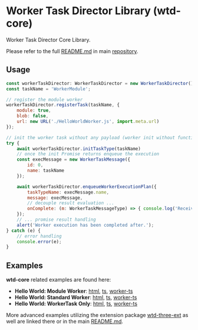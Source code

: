 # Worker Task Director Library (wtd-core)

Worker Task Director Core Library.

Please refer to the full [README.md](../../README.md) in main [repository](https://github.com/kaisalmen/wtd).

## Usage

```javascript
const workerTaskDirector: WorkerTaskDirector = new WorkerTaskDirector();
const taskName = 'WorkerModule';

// register the module worker
workerTaskDirector.registerTask(taskName, {
    module: true,
    blob: false,
    url: new URL('./HelloWorldWorker.js', import.meta.url)
});

// init the worker task without any payload (worker init without function invocation on worker)
try {
    await workerTaskDirector.initTaskType(taskName)
    // once the init Promise returns enqueue the execution
    const execMessage = new WorkerTaskMessage({
        id: 0,
        name: taskName
    });

    await workerTaskDirector.enqueueWorkerExecutionPlan({
        taskTypeName: execMessage.name,
        message: execMessage,
        // decouple result evaluation ...
        onComplete: (m: WorkerTaskMessageType) => { console.log('Received final command: ' + m.cmd); }
    });
    // ... promise result handling
    alert('Worker execution has been completed after.');
} catch (e) {
    // error handling
    console.error(e);
}
```

## Examples

**wtd-core** related examples are found here:

- **Hello World: Module Worker**: [html](https://github.com/kaisalmen/wtd/blob/HEAD/packages/examples/helloWorld.html), [ts](https://github.com/kaisalmen/wtd/blob/HEAD/packages/examples/src/helloWorld/HelloWorld.ts), [worker-ts](https://github.com/kaisalmen/wtd/blob/HEAD/packages/examples/src/worker/HelloWorldWorker.ts)
- **Hello World: Standard Worker**: [html](https://github.com/kaisalmen/wtd/blob/HEAD/packages/examples/helloWorldStandard.html), [ts](https://github.com/kaisalmen/wtd/blob/HEAD/packages/examples/src/helloWorld/HelloWorldStandard.ts), [worker-ts](https://github.com/kaisalmen/wtd/blob/HEAD/packages/examples/src/worker/HelloWorldWorker.ts)
- **Hello World: WorkerTask Only**: [html](https://github.com/kaisalmen/wtd/blob/HEAD/packages/examples/helloWorldWorkerTask.html), [ts](https://github.com/kaisalmen/wtd/blob/HEAD/packages/examples/src/helloWorld/HelloWorldWorkerTask.ts), [worker-ts](https://github.com/kaisalmen/wtd/blob/HEAD/packages/examples/src/worker/HelloWorldWorker.ts)

More advanced examples utilizing the extension package [wtd-three-ext](https://www.npmjs.com/package/wtd-three-ext) as well are linked there or in the main [README.md](../../README.md).
